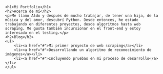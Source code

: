 	<h1>Mi Portfolio</h1>
	<h2>Acerca de mí</h2>
	<p>Me llamo Aldo y después de mucho trabajar, de tener una hija, de la música y del amor, descubrí Python. Desde entonces, he estado trabajando en diferentes proyectos, desde algoritmos hasta web scraping. Me gusta también incursionar en el front-end y estoy interesado en el testing.</p>
	<h2>Blog</h2>
	<ul>
		<li><a href="#">Mi primer proyecto de web scraping</a></li>
		<li><a href="#">Desarrollando un algoritmo de reconocimiento de imágenes</a></li>
		<li><a href="#">Incluyendo pruebas en mi proceso de desarrollo</a></li>
	</ul>
